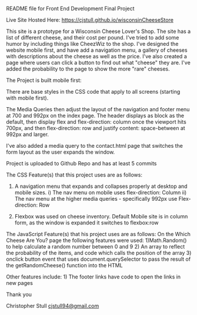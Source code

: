 README file for Front End Development Final Project

Live Site Hosted Here: https://cjstull.github.io/wisconsinCheeseStore

This site is a prototype for a Wisconsin Cheese Lover's Shop. The site has a list of different cheese, and their cost per pound.
I've tried to add some humor by including things like CheezWiz to the shop. I've designed the website mobile first, and have add a navigation menu, a gallery of cheeses with descriptions about the cheese as well as the price. I've also created a page where users can click a button to find out what "cheese" they are. I've added the probability to the page to show the more "rare" cheeses.


The Project is built mobile first:

There are base styles in the CSS code that apply to all screens (starting with mobile first). 

The Media Queries then adjust the layout of the navigation and footer menu at 700 and 992px on the index page.
The header displays as block as the default, then display flex and flex-direction: column once the viewport hits 700px, and then flex-direction: row and justify content: space-between at 992px and larger.

I've also added a media query to the contact.html page that switches the form layout as the user expands the window.

Project is uploaded to Github Repo and has at least 5 commits

The CSS Feature(s) that this project uses are as follows:
1) A navigation menu that expands and collapses properly at desktop and mobile sizes. 
    i) The nav menu on mobile uses flex-direction: Column
    ii) The nav menu at the higher media queries - specifically 992px use Flex-direction: Row  

2) Flexbox was used on cheese inventory. Default Mobile site is in column form, as the window is expanded it switches to flexbox:row

The JavaScript Feature(s) that his project uses are as follows:
On the Which Cheese Are You? page the following features were used:
    1)Math.Random() to help calculate a random number between 0 and 9
    2) An array to reflect the probability of the items, and code which calls the position of the array
    3) onclick button event that uses document.querySelector to pass the result of the getRandomCheese() function into the HTML

Other features include:
    1) The footer links have code to open the links in new pages


Thank you

Christopher Stull
cjstull94@gmail.com